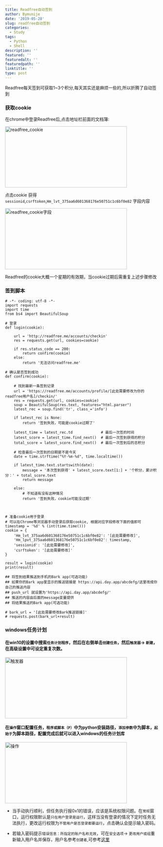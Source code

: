 ```yaml
---
title: Readfree自动签到
author: Bymunije
date: '2019-05-28'
slug: readfree自动签到
categories:
  - Study
tags:
  - Python
  - Shell
description: ''
featured: ''
featuredalt: ''
featuredpath: ''
linktitle: ''
type: post
---
```


Readfree每天签到可获取1~3个积分,每天其实还是麻烦一些的,所以折腾了自动签到

### 获取cookie

在chrome中登录Readfree后,点击地址栏前面的文档簿:

<img src="/Study/2019-05-28-readfree自动签到_files/readfree_cookie.png" alt="readfree_cookie" width="400px" height="200px"/>

点击cookie 获得`sessionid`,`csrftoken`,`Hm_lvt_375aa6d601368176e50751c1c6bf0e82` 字段内容

<img src="/Study/2019-05-28-readfree自动签到_files/readfree_cookie字段.png" alt="readfree_cookie字段" width="400px" height="200px"/>

Readfree的cookie大概一个星期的有效期，当cookie过期后需重复上述步骤修改

### 签到脚本
 
```
# -*- coding: utf-8 -*- 
import requests
import time
from bs4 import BeautifulSoup

# 登录
def login(cookie):

    url = 'http://readfree.me/accounts/checkin'
    res = requests.get(url, cookies=cookie)

    if res.status_code == 200:
        return confirm(cookie)
    else:
        return '无法访问readfree.me'

# 确认是否签到成功
def confirm(cookie):

    # 找到最新一条签到记录
    url = 'https://readfree.me/accounts/profile/[此处需要修改为你的readfree用户名]/checkin/'
    res = requests.get(url, cookies=cookie)
    soup = BeautifulSoup(res.text, features="html.parser")
    latest_rec = soup.find('tr', class_='info')

    if latest_rec is None:
        return '签到失败，可能是cookie过期了'

    latest_time = latest_rec.td             # 最后一次签的时间
    latest_score = latest_time.find_next()  # 最后一次签到获得的积分
    total_score = latest_score.find_next()  # 最后一次签到后的总积分

    # 检查最后一次签到的日期是不是今天
    date = time.strftime("%Y-%m-%d", time.localtime())

    if latest_time.text.startswith(date):
        message = '本次签到获得' + latest_score.text[1:] + '个积分，累计积分：' + total_score.text
        return message

    else:
        # 不知道有没有这种情况
        return '签到失败，cookie可能没过期'



# 准备cookie用于登录
# 可以在Chrome等浏览器手动登录后获取cookie, 根据对应字段修改下面的值即可
timestamp = '%d' % (int(time.time()))
cookie = {
    'Hm_lvt_375aa6d601368176e50751c1c6bf0e82': '[此处需要修改]',
    'Hm_lpvt_375aa6d601368176e50751c1c6bf0e82': timestamp,
    'sessionid': '[此处需要修改]',
    'csrftoken': '[此处需要修改]'
}

result = login(cookie)
print(result)

## 将签到结果推送到手机的Bark app(可选功能)
## 如果你的Bark app里显示的推送链接是 https://api.day.app/abcdefg/这里改成你自己的推送内容
## push_url 就设置为'https://api.day.app/abcdefg/'
## 推送的内容由后面的message变量提供
## 将结果推送的Bark app(可选功能)

# bark_url = '[此处需要修改Bark推送链接]'
# requests.post(bark_url+result)
```
### windows任务计划

#### 在win10的设置中搜索`任务计划程序`，然后在右侧单击`创建任务`，然后`触发器`-> `新建`，在高级设置中可设定重复次数。

<img src="/Study/2019-05-28-readfree自动签到_files/触发器.png" alt="触发器" width="400px" height="200px"/>

#### 在`操作`窗口配置任务，`程序或脚本（P）`中为python安装路径，`添加参数`中为脚本，`起始于`为脚本路径，配置完成后就可以进入windows的任务计划库

<img src="/Study/2019-05-28-readfree自动签到_files/操作.png" alt="操作" width="400px" height="200px"/>

- 当手动执行顺利，但任务执行报0x1的错误，应该是系统权限问题。在`常规`窗口，运行权限默认是`只在用户登录是运行`，这样当没有登录的情况下定时任务无法执行，更改运行权限为`不管用户是否登录都要运行`，点击确认会提示输入密码。

- 若输入密码提示`错误信息：所指定的账户名称无效`，可在`安全选项`-> `更改用户或组`重新输入用户名并保存，用户名参考`创建者`,可参考[这里](https://cloud.tencent.com/developer/article/1163790)





